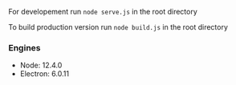 For developement run `node serve.js` in the root directory

To build production version run `node build.js` in the root directory

### Engines
- Node: 12.4.0
- Electron: 6.0.11